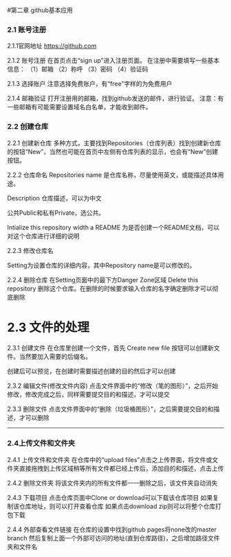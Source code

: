 #第二章 github基本应用

### 2.1 账号注册
2.1.1官网地址
https://github.com

2.1.2 账号注册
在首页点击“sign up”进入注册页面。
在注册中需要填写一些基本信息：
（1）邮箱
（2）称呼
（3）密码
（4）验证码

2.1.3 选择账户
注意选择免费账户，有“free”字样的为免费用户

2.1.4 邮箱验证
打开注册用的邮箱，找到github发送的邮件，进行验证。
注意：有一些邮箱有可能需要设置域名白名单，才能收到邮件。

### 2.2 创建仓库
2.2.1 创建新仓库
多种方式，主要找到Repositories（仓库列表）找到创建新仓库的按钮“New”，当然也可能在首页中左侧有仓库列表的显示，也会有“New”创建按钮。

2.2.2 仓库命名
Repositories name 是仓库名称，尽量使用英文，或能描述具体用途。

Description 仓库描述，可以为中文

公共Public和私有Private，选公共。

Intialize this repository width a README 为是否创建一个README文档，可以对这个仓库进行详细的说明

2.2.3 修改仓库名

Setting为设置仓库的详细内容，其中Repository name是可以修改的。

2.2.4 删除仓库
在Setting页面中的最下方Danger Zone区域 Delete this repository 删除这个仓库。在删除的时候要求输入仓库的名字确定删除才可以彻底删除

# 2.3 文件的处理
2.3.1 创建文件
在仓库里创建一个文件，首先 Create new file 按钮可以创建新文件。当然要加入需要的后缀名。

创建后可以预览，在创建时需要描述创建的目的然后才可以创建

2.3.2 编辑文件(修改文件内容)
点击文件界面中的“修改（笔的图形）”，之后开始修改，修改完成之后，同样需要提交目的和描述，才可以提交

2.3.3 删除文件
点击文件界面中的“删除（垃圾桶图形）”，之后需要提交目的和描述，才可以删除

---

### 2.4上传文件和文件夹
2.4.1 上传文件和文件夹
在仓库中的“upload files”点击之上传界面，将文件或文件夹直接拖拽到上传区域稍等所有文件都已经上传后，添加目的和描述，点击上传

2.4.2 删除文件夹
将该文件夹内的所有文件都一一删除之后，该文件夹自动消失

2.4.3 下载项目
点击仓库页面中Clone or download可以下载该仓库项目
如果复制该仓库地址，则可以打开查看仓库
如果点击download zip则可以将整个仓库打包下载

2.4.4 外部查看文件链接
在仓库的设置中找到github pages将none改的master branch
然后复制上面一个外部可访问的地址(直到仓库路径)，之后增加路径文件夹和文件名